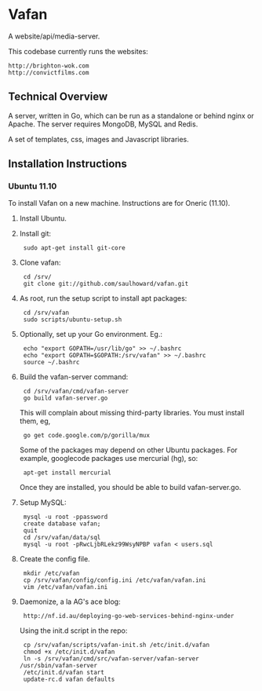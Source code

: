 Vafan
=====

A website/api/media-server.

This codebase currently runs the websites:

    http://brighton-wok.com
    http://convictfilms.com

Technical Overview
------------------

A server, written in Go, which can be run as a standalone or behind
nginx or Apache. The server requires MongoDB, MySQL and Redis.

A set of templates, css, images and Javascript libraries.

Installation Instructions 
-------------------------

### Ubuntu 11.10

To install Vafan on a new machine. Instructions are for Oneric (11.10).

1. Install Ubuntu.

2. Install git:

        sudo apt-get install git-core

3. Clone vafan:

        cd /srv/
        git clone git://github.com/saulhoward/vafan.git

4. As root, run the setup script to install apt packages:

        cd /srv/vafan
        sudo scripts/ubuntu-setup.sh

5. Optionally, set up your Go environment. Eg.:

        echo "export GOPATH=/usr/lib/go" >> ~/.bashrc
        echo "export GOPATH=$GOPATH:/srv/vafan" >> ~/.bashrc
        source ~/.bashrc

6. Build the vafan-server command:

        cd /srv/vafan/cmd/vafan-server
        go build vafan-server.go
    
    This will complain about missing third-party libraries. You must
    install them, eg,

        go get code.google.com/p/gorilla/mux

    Some of the packages may depend on other Ubuntu packages. For
    example, googlecode packages use mercurial (hg), so:

        apt-get install mercurial

    Once they are installed, you should be able to build vafan-server.go.

7. Setup MySQL:

        mysql -u root -ppassword
        create database vafan;
        quit
        cd /srv/vafan/data/sql
        mysql -u root -pRwcLjbRLekz99WsyNPBP vafan < users.sql

8. Create the config file.

        mkdir /etc/vafan
        cp /srv/vafan/config/config.ini /etc/vafan/vafan.ini
        vim /etc/vafan/vafan.ini

9. Daemonize, a la AG's ace blog:

        http://nf.id.au/deploying-go-web-services-behind-nginx-under

    Using the init.d script in the repo:

        cp /srv/vafan/scripts/vafan-init.sh /etc/init.d/vafan
        chmod +x /etc/init.d/vafan
        ln -s /srv/vafan/cmd/src/vafan-server/vafan-server /usr/sbin/vafan-server
        /etc/init.d/vafan start
        update-rc.d vafan defaults
